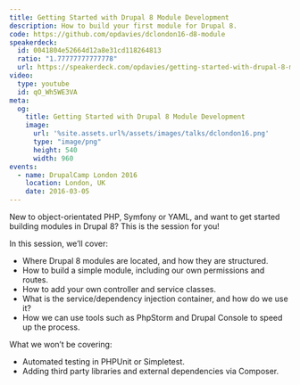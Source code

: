 ```yaml
---
title: Getting Started with Drupal 8 Module Development
description: How to build your first module for Drupal 8.
code: https://github.com/opdavies/dclondon16-d8-module
speakerdeck:
  id: 0041804e52664d12a8e31cd118264813
  ratio: "1.77777777777778"
  url: https://speakerdeck.com/opdavies/getting-started-with-drupal-8-module-development
video:
  type: youtube
  id: qO_Wh5WE3VA
meta:
  og:
    title: Getting Started with Drupal 8 Module Development
    image:
      url: '%site.assets.url%/assets/images/talks/dclondon16.png'
      type: "image/png"
      height: 540
      width: 960
events:
  - name: DrupalCamp London 2016
    location: London, UK
    date: 2016-03-05
---
```


New to object-orientated PHP, Symfony or YAML, and want to get started building modules in Drupal 8? This is the session for you!

In this session, we’ll cover:

- Where Drupal 8 modules are located, and how they are structured.
- How to build a simple module, including our own permissions and routes.
- How to add your own controller and service classes.
- What is the service/dependency injection container, and how do we use it?
- How we can use tools such as PhpStorm and Drupal Console to speed up the process.

What we won’t be covering:

- Automated testing in PHPUnit or Simpletest.
- Adding third party libraries and external dependencies via Composer.
